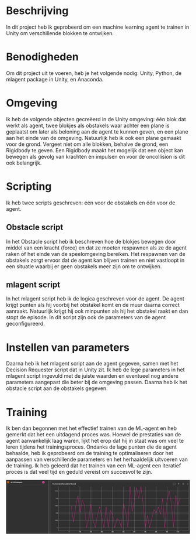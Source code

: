 # Beschrijving

In dit project heb ik geprobeerd om een machine learning agent te trainen in Unity om verschillende blokken te ontwijken.

# Benodigheden

Om dit project uit te voeren, heb je het volgende nodig: Unity, Python, de mlagent package in Unity, en Anaconda. 

# Omgeving

Ik heb de volgende objecten gecreëerd in de Unity omgeving: één blok dat werkt als agent, twee blokjes als obstakels waar achter een plane is geplaatst om later als beloning aan de agent te kunnen geven, en een plane aan het einde van de omgeving. Natuurlijk heb ik ook een plane gemaakt voor de grond. Vergeet niet om alle blokken, behalve de grond, een Rigidbody te geven. Een Rigidbody maakt het mogelijk dat een object kan bewegen als gevolg van krachten en impulsen en voor de oncollision is dit ook belangrijk.

# Scripting

Ik heb twee scripts geschreven: één voor de obstakels en één voor de agent.

## Obstacle script

In het Obstacle script heb ik beschreven hoe de blokjes bewegen door middel van een kracht (force) en dat ze moeten respawnen als ze de agent raken of het einde van de speelomgeving bereiken. Het respawnen van de obstakels zorgt ervoor dat de agent kan blijven trainen en niet vastloopt in een situatie waarbij er geen obstakels meer zijn om te ontwijken.

## mlagent script

In het mlagent script heb ik de logica geschreven voor de agent. De agent krijgt punten als hij voorbij het obstakel komt en de muur daarna correct aanraakt. Natuurlijk krijgt hij ook minpunten als hij het obstakel raakt en dan stopt de episode. In dit script zijn ook de parameters van de agent geconfigureerd.

# Instellen van parameters

Daarna heb ik het mlagent script aan de agent gegeven, samen met het Decision Requester script dat in Unity zit. Ik heb de lege parameters in het mlagent script ingevuld met de juiste waarden en eventueel nog andere parameters aangepast die beter bij de omgeving passen. Daarna heb ik het obstacle script aan de obstakels gegeven.

# Training

Ik ben dan begonnen met het effectief trainen van de ML-agent en heb gemerkt dat het een uitdagend proces was. Hoewel de prestaties van de agent aanvankelijk laag waren, lijkt het erop dat hij in staat was om veel te leren tijdens het trainingsproces. Ondanks de lage punten die de agent behaalde, heb ik geprobeerd om de training te optimaliseren door het aanpassen van verschillende parameters en het herhaaldelijk uitvoeren van de training. Ik heb geleerd dat het trainen van een ML-agent een iteratief proces is dat veel tijd en geduld vereist om succesvol te zijn.

![alt text](https://github.com/AP-IT-GH/jumper-assignment-fighttothesky/blob/agent/agent.PNG?raw=true)
